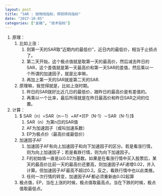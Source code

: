 ```yaml
---
layout: post
title: "SAR : 抛物线指标，停损转向指标"
date: "2017-10-05"
categories: ["金融", "技术指标"]
---
```


1. 原理：
    1. 比如上涨：
        1. 则第一天的SAR取“近期内的最低价”，近日内的最低价，相当于止损点了。
        2. 第二天开始，这个极点值就是取第一天的最高价，然后减去昨日的SAR，这个差值就是第一天最高价和第一天SAR的差值，然后乘以一个所谓的加速因子，就是比率嘛，
        3. 再加上第一天的SAR就是第二天的SAR.
    2. 原理嘛，我觉得就是，比如上涨时期。
        1. 昨日的SAR就好比近几日的最低价，跟昨日的最高价是有差值的。
        2. 再乘以一个比率，最后所得就是在昨日最高价和昨日SAR之间的位置。
2. 计算：
    1. $ SAR（n）=SAR（n－1）+AF*[EP（N-1）－SAR（N-1）]$
        1. SAR（n）为第n日的SAR值
        2. AF为加速因子（或叫加速系数）
        3. EP为极点价（最高价或最低价）
    2. 加速因子AF
        1. 加速因子AF有向上加速因子和向下加速因子的区分。若是看涨行情，则为向上加速因子；若是看跌行情，则为向下加速因子。
        2. F的初始值一直是以0.02为基数。如果是在看涨行情中买入股票后，某天的最高价比前一天的最高价还要高，则加速因子AF递增0.02，并入计算。但加速因子AF最高不超过0.2。反之，看跌行情中也以此类推。
        3. 任何一次行情的转变，加速因子AF都必须重新由0.02起算
    3. 极点值，EP，当在上涨的时候，极点值取最高点。当在下跌的时候，极点值取最低点。
